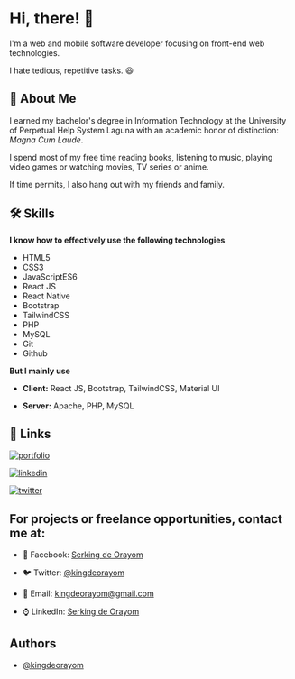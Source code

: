 
# Hi, there! 👋

I'm a web and mobile software developer focusing on front-end web technologies.

I hate tedious, repetitive tasks. :smiley:


## 🚀 About Me

I earned my bachelor's degree in Information Technology at the University of Perpetual Help System Laguna with an academic honor of distinction: *Magna Cum Laude*.

I spend most of my free time reading books, listening to music, playing video games or watching movies, TV series or anime.

If time permits, I also hang out with my friends and family.
## 🛠 Skills

**I know how to effectively use the following technologies**

- HTML5
- CSS3
- JavaScriptES6
- React JS
- React Native
- Bootstrap
- TailwindCSS
- PHP
- MySQL
- Git
- Github

**But I mainly use**

- **Client:** React JS, Bootstrap, TailwindCSS, Material UI

- **Server:** Apache, PHP, MySQL
## 🔗 Links
[![portfolio](https://img.shields.io/badge/my_portfolio-000?style=for-the-badge&logo=ko-fi&logoColor=white)](https://kingdeorayom.tech/)

[![linkedin](https://img.shields.io/badge/linkedin-0A66C2?style=for-the-badge&logo=linkedin&logoColor=white)](https://www.linkedin.com/in/kingdeorayom)

[![twitter](https://img.shields.io/badge/twitter-1DA1F2?style=for-the-badge&logo=twitter&logoColor=white)](https://twitter.com/kingdeorayom)


## For projects or freelance opportunities, contact me at:

* :iphone: Facebook: [Serking de Orayom](https://www.facebook.com/kingdeorayom)

* :bird: Twitter: [@kingdeorayom](https://www.twitter.com/kingdeorayom)

* :email: Email: kingdeorayom@gmail.com

* :watch: LinkedIn: [Serking de Orayom](https://www.linkedin.com/in/kingdeorayom)

## Authors

- [@kingdeorayom](https://www.github.com/kingdeorayom)

